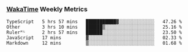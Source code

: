 ### [WakaTime](https://wakatime.com) Weekly Metrics

<!--START_SECTION:waka-->
```text
TypeScript   5 hrs 57 mins   ███████████▓░░░░░░░░░░░░░   47.26 % 
Other        3 hrs 10 mins   ██████▒░░░░░░░░░░░░░░░░░░   25.16 % 
Rulerᴹᴸ      2 hrs 57 mins   ██████░░░░░░░░░░░░░░░░░░░   23.50 % 
JavaScript   17 mins         ▓░░░░░░░░░░░░░░░░░░░░░░░░   02.33 % 
Markdown     12 mins         ▒░░░░░░░░░░░░░░░░░░░░░░░░   01.68 % 
```
<!--END_SECTION:waka-->